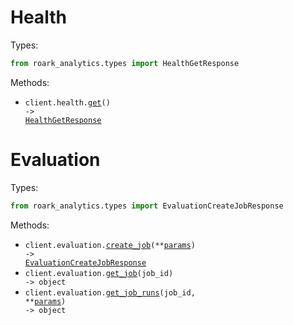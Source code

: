 # Health

Types:

```python
from roark_analytics.types import HealthGetResponse
```

Methods:

- <code title="get /health">client.health.<a href="./src/roark_analytics/resources/health.py">get</a>() -> <a href="./src/roark_analytics/types/health_get_response.py">HealthGetResponse</a></code>

# Evaluation

Types:

```python
from roark_analytics.types import EvaluationCreateJobResponse
```

Methods:

- <code title="post /v1/evaluation/job">client.evaluation.<a href="./src/roark_analytics/resources/evaluation.py">create_job</a>(\*\*<a href="src/roark_analytics/types/evaluation_create_job_params.py">params</a>) -> <a href="./src/roark_analytics/types/evaluation_create_job_response.py">EvaluationCreateJobResponse</a></code>
- <code title="get /v1/evaluation/job/{jobId}">client.evaluation.<a href="./src/roark_analytics/resources/evaluation.py">get_job</a>(job_id) -> object</code>
- <code title="get /v1/evaluation/job/{jobId}/runs">client.evaluation.<a href="./src/roark_analytics/resources/evaluation.py">get_job_runs</a>(job_id, \*\*<a href="src/roark_analytics/types/evaluation_get_job_runs_params.py">params</a>) -> object</code>
